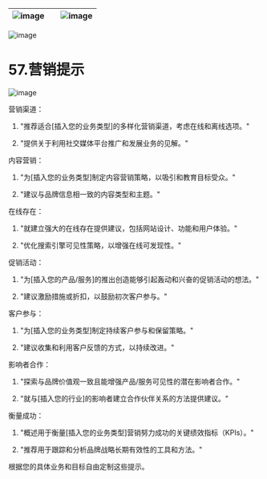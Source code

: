 | ![image](d2d_images/chapter_title_corner_decoration_left.png) |  | ![image](d2d_images/chapter_title_corner_decoration_right.png) |
| --- | --- | --- |

![image](d2d_images/chapter_title_above.png)

# 57.营销提示

![image](d2d_images/chapter_title_below.png)

营销渠道：

1.  "推荐适合[插入您的业务类型]的多样化营销渠道，考虑在线和离线选项。"

1.  "提供关于利用社交媒体平台推广和发展业务的见解。"

内容营销：

1.  "为[插入您的业务类型]制定内容营销策略，以吸引和教育目标受众。"

1.  "建议与品牌信息相一致的内容类型和主题。"

在线存在：

1.  "就建立强大的在线存在提供建议，包括网站设计、功能和用户体验。"

1.  "优化搜索引擎可见性策略，以增强在线可发现性。"

促销活动：

1.  "为[插入您的产品/服务]的推出创造能够引起轰动和兴奋的促销活动的想法。"

1.  "建议激励措施或折扣，以鼓励初次客户参与。"

客户参与：

1.  "为[插入您的业务类型]制定持续客户参与和保留策略。"

1.  "建议收集和利用客户反馈的方式，以持续改进。"

影响者合作：

1.  "探索与品牌价值观一致且能增强产品/服务可见性的潜在影响者合作。"

1.  "就与[插入您的行业]的影响者建立合作伙伴关系的方法提供建议。"

衡量成功：

1.  "概述用于衡量[插入您的业务类型]营销努力成功的关键绩效指标（KPIs）。"

1.  "推荐用于跟踪和分析品牌战略长期有效性的工具和方法。"

根据您的具体业务和目标自由定制这些提示。
